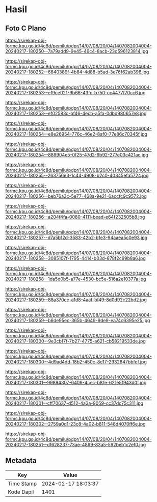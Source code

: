 # Hasil

## Foto C Plano

https://sirekap-obj-formc.kpu.go.id/4c8d/pemilu/pdpr/14/07/08/20/04/1407082004004-20240217-180250--7a79add9-9e45-46c4-8acb-23d596123814.jpg

https://sirekap-obj-formc.kpu.go.id/4c8d/pemilu/pdpr/14/07/08/20/04/1407082004004-20240217-180252--6640389f-4b84-4d88-b5ad-3e76f62ab396.jpg

https://sirekap-obj-formc.kpu.go.id/4c8d/pemilu/pdpr/14/07/08/20/04/1407082004004-20240217-180253--ef9ce021-9b66-43fc-b750-cc4477f70cc6.jpg

https://sirekap-obj-formc.kpu.go.id/4c8d/pemilu/pdpr/14/07/08/20/04/1407082004004-20240217-180253--ef02583c-bf46-4ecb-a5fa-0dbd980657e8.jpg

https://sirekap-obj-formc.kpu.go.id/4c8d/pemilu/pdpr/14/07/08/20/04/1407082004004-20240217-180254--e8e26954-776c-46e2-8af0-77e86c70345f.jpg

https://sirekap-obj-formc.kpu.go.id/4c8d/pemilu/pdpr/14/07/08/20/04/1407082004004-20240217-180254--889904e5-0f25-47d2-9b92-277e03c421ac.jpg

https://sirekap-obj-formc.kpu.go.id/4c8d/pemilu/pdpr/14/07/08/20/04/1407082004004-20240217-180255--263756e3-1c44-4908-b2c0-40345efa5724.jpg

https://sirekap-obj-formc.kpu.go.id/4c8d/pemilu/pdpr/14/07/08/20/04/1407082004004-20240217-180256--beb76a3c-5e77-468a-9e21-6accfc9c9572.jpg

https://sirekap-obj-formc.kpu.go.id/4c8d/pemilu/pdpr/14/07/08/20/04/1407082004004-20240217-180256--a204f4fa-0080-4111-bead-e64f232505b8.jpg

https://sirekap-obj-formc.kpu.go.id/4c8d/pemilu/pdpr/14/07/08/20/04/1407082004004-20240217-180257--d7a5b12d-3583-42b2-b1e3-94aaea5c0e93.jpg

https://sirekap-obj-formc.kpu.go.id/4c8d/pemilu/pdpr/14/07/08/20/04/1407082004004-20240217-180258--3085107f-1795-4414-b03d-878f2c99b8a6.jpg

https://sirekap-obj-formc.kpu.go.id/4c8d/pemilu/pdpr/14/07/08/20/04/1407082004004-20240217-180258--1da5d0b5-a77e-4530-bc5e-516a2e10377a.jpg

https://sirekap-obj-formc.kpu.go.id/4c8d/pemilu/pdpr/14/07/08/20/04/1407082004004-20240217-180259--88a370ec-a1d8-4aaf-bf49-8d0d92c22bd2.jpg

https://sirekap-obj-formc.kpu.go.id/4c8d/pemilu/pdpr/14/07/08/20/04/1407082004004-20240217-180259--b6de95ec-365b-4649-9de9-ea74c6395e25.jpg

https://sirekap-obj-formc.kpu.go.id/4c8d/pemilu/pdpr/14/07/08/20/04/1407082004004-20240217-180300--9e3cbf7f-7b27-4775-a621-cb58219533de.jpg

https://sirekap-obj-formc.kpu.go.id/4c8d/pemilu/pdpr/14/07/08/20/04/1407082004004-20240217-180300--4d9ad4dd-18b2-450c-8e17-2932647bbfef.jpg

https://sirekap-obj-formc.kpu.go.id/4c8d/pemilu/pdpr/14/07/08/20/04/1407082004004-20240217-180301--99894307-6409-4cec-b81e-621e5f943d0f.jpg

https://sirekap-obj-formc.kpu.go.id/4c8d/pemilu/pdpr/14/07/08/20/04/1407082004004-20240217-180301--cff70637-d512-4a3a-9059-cc37dc75c311.jpg

https://sirekap-obj-formc.kpu.go.id/4c8d/pemilu/pdpr/14/07/08/20/04/1407082004004-20240217-180302--2759a0d1-23c8-4a02-b811-548d4070ff6e.jpg

https://sirekap-obj-formc.kpu.go.id/4c8d/pemilu/pdpr/14/07/08/20/04/1407082004004-20240217-180251--df628237-73ae-4899-83a5-592beb1c2ef0.jpg


## Metadata

| Key        | Value               |
| ---------- | ------------------- |
| Time Stamp | 2024-02-17 18:03:37 |
| Kode Dapil | 1401                |



